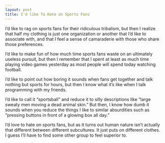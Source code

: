 ```yaml
---
layout: post
title: I'd like To Hate on Sports Fans
---
```


I’d like to rag on sports fans for their ridiculous tribalism, but then I realize that half my clothing is just one organization or another that I’d like to associate with, and that I feel a sense of camaraderie with those who share those preferences.

I’d like to make fun of how much time sports fans waste on an ultimately useless pursuit, but then I remember that I spent at least as much time playing video games yesterday as most people will spend today watching football.

I’d like to point out how boring it sounds when fans get together and talk nothing but sports for hours, but then I know what it’s like when I talk programming with my friends.

I’d like to call it “sportsball” and reduce it to silly descriptions like “large sweaty men moving a dead animal skin.”  But then, I know how dumb it sounds when you reduce the things I like to similar absurdities such as “pressing buttons in front of a glowing box all day.”

I’d love to hate on sports fans, but as it turns out human nature isn’t actually that different between different subcultures.  It just puts on different clothes.  I guess I’ll have to find some other group to feel superior to.
